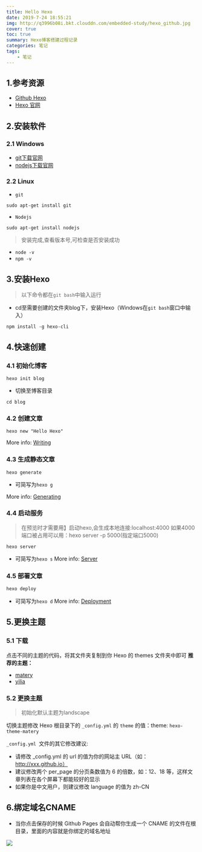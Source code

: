 ```yaml
---
title: Hello Hexo
date: 2019-7-24 18:55:21
img: http://q3996b08i.bkt.clouddn.com/embedded-study/hexo_github.jpg
cover: true
toc: true
summary: Hexo博客搭建过程记录
categories: 笔记
tags: 
	- 笔记
---
```


## 1.参考资源
- [Github Hexo](https://github.com/hexojs/hexo)
- [Hexo 官网](https://hexo.io/zh-cn/)
 
## 2.安装软件

### 2.1 Windows
- [git下载官网](https://git-scm.com/downloads)
- [nodejs下载官网](https://nodejs.org/en/download/)

### 2.2 Linux
- `git`

```
sudo apt-get install git
```
- `Nodejs`

```
sudo apt-get install nodejs
```

> 安装完成,查看版本号,可检查是否安装成功

- `node -v`
- `npm -v`

## 3.安装Hexo
> 以下命令都在`git bash`中输入运行
- cd至需要创建的文件夹blog下，安装Hexo（Windows在`git bash`窗口中输入）

```
npm install -g hexo-cli  
```

## 4.快速创建

### 4.1 初始化博客

```
hexo init blog
```
- 切换至博客目录

```
cd blog
```
### 4.2 创建文章

```
hexo new "Hello Hexo"
```
More info: [Writing](https://hexo.io/docs/writing.html)

### 4.3 生成静态文章

```
hexo generate
```
- 可简写为`hexo g`

More info: [Generating](https://hexo.io/docs/generating.html)
### 4.4 启动服务
> 在预览时才需要用】启动hexo,会生成本地连接:localhost:4000
如果4000端口被占用可以用：hexo server -p 5000(指定端口5000)

```
hexo server
```
- 可简写为`hexo s`
More info: [Server](https://hexo.io/docs/server.html)


### 4.5 部署文章

```c
hexo deploy
```
- 可简写为`hexo d`
More info: [Deployment](https://hexo.io/docs/one-command-deployment.html)

## 5.更换主题

### 5.1 下载

点击不同的主题的代码，将其文件夹复制到你 Hexo 的 themes 文件夹中即可
**推荐的主题：**
- [matery](https://github.com/blinkfox/hexo-theme-matery)
- [yilia](https://github.com/litten/hexo-theme-yilia)

### 5.2 更换主题
> 初始化默认主题为landscape

切换主题修改 Hexo 根目录下的 `_config.yml` 的 `theme` 的值：theme: `hexo-theme-matery`


`_config.yml `文件的其它修改建议:
- 请修改 _config.yml 的 url 的值为你的网站主 URL（如：http://xxx.github.io）
- 建议修改两个 per_page 的分页条数值为 6 的倍数，如：12、18 等，这样文章列表在各个屏幕下都能较好的显示
- 如果你是中文用户，则建议修改 language 的值为 zh-CN

## 6.绑定域名CNAME
- 当你点击保存的时候 Github Pages 会自动帮你生成一个 CNAME 的文件在根目录，里面的内容就是你绑定的域名地址

![](http://q2lxl3ulw.bkt.clouddn.com/ian-blog-images/CNAME.png)